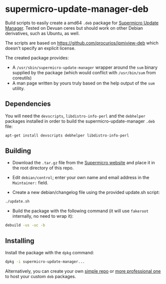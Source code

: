 
supermicro-update-manager-deb
=============

Build scripts to easily create a amd64 `.deb` package for [Supermicro Update Manager](https://www.supermicro.com/solutions/SMS_SUM.cfm).
Tested on Devuan ceres but should work on other Debian derivatives, such as Ubuntu, as well.

The scripts are based on https://github.com/procurios/ipmiview-deb which doesn't specify an explicit license.

The created package provides:

 * A `/usr/sbin/supermicro-update-manager` wrapper around the `sum` binary supplied by the package (which would conflict with `/usr/bin/sum` from coreutils)
 * A man page written by yours truly based on the help output of the `sum` utility.
 
Dependencies
------------

You will need the `devscripts`, `libdistro-info-perl` and the `debhelper` packages installed in order to build the supermicro-update-manager `.deb` file:

```sh
apt-get install devscripts debhelper libdistro-info-perl
```


Building
--------

* Download the `.tar.gz` file from the [Supermicro website](https://www.supermicro.com/SwDownload/SwSelect_Free.aspx) and place it in the root directory of this repo.

* Edit `debian/control`; enter your own name and email address in the `Maintainer:` field.

* Create a new debian/changelog file using the provided update.sh script:
```sh
./update.sh
```

* Build the package with the following command (it will use `fakeroot` internally, no need to wrap it):

```sh
debuild -us -uc -b
```

Installing
----------

Install the package with the `dpkg` command:

```sh
dpkg -i supermicro-update-manager...
```

Alternatively, you can create your own [simple repo](https://wiki.debian.org/DebianRepository/HowTo/TrivialRepository) or 
[more professional one](https://wiki.debian.org/SettingUpSignedAptRepositoryWithReprepro) to host your custom `deb` packages.
